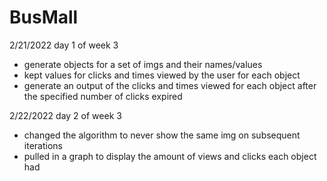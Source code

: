 # BusMall

2/21/2022 day 1 of week 3
- generate objects for a set of imgs and their names/values
- kept values for clicks and times viewed by the user for each object
- generate an output of the clicks and times viewed for each object after the specified number of clicks expired

2/22/2022 day 2 of week 3
- changed the algorithm to never show the same img on subsequent iterations
- pulled in a graph to display the amount of views and clicks each object had
